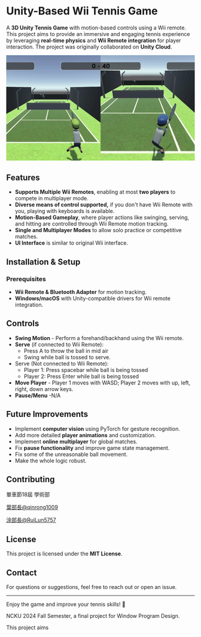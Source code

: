 # Unity-Based Wii Tennis Game

A **3D Unity Tennis Game** with motion-based controls using a Wii remote. This project aims to provide an immersive and engaging tennis experience by leveraging **real-time physics** and **Wii Remote integration** for player interaction. The project was originally collaborated on **Unity Cloud**.

![Double Game Screen](double_game_UI.png)

## Features

* **Supports Multiple Wii Remotes**, enabling at most **two players** to compete in multiplayer mode.
* **Diverse means of control supported,** if you don't have Wii Remote with you, playing with keyboards is available.
* **Motion-Based Gameplay**, where player actions like swinging, serving, and hitting are controlled through Wii Remote motion tracking.
* **Single and Multiplayer Modes** to allow solo practice or competitive matches.
* **UI Interface** is similar to original Wii interface.

## Installation & Setup

### Prerequisites

* **Wii Remote & Bluetooth Adapter** for motion tracking.
* **Windows/macOS** with Unity-compatible drivers for Wii remote integration.

## Controls

* **Swing Motion** - Perform a forehand/backhand using the Wii remote.
* **Serve**  (if connected to Wii Remote):
  * Press A to throw the ball in mid air
  * Swing while ball is tossed to serve.
* Serve (Not connected to Wii Remote):
  * Player 1: Press spacebar while ball is being tossed
  * Player 2: Press Enter while ball is being tossed
* **Move Player** - Player 1 moves with WASD; Player 2 moves with up, left, right, down arrow keys.
* **Pause/Menu** -N/A

## Future Improvements

* Implement **computer vision** using PyTorch for gesture recognition.
* Add more detailed **player animations** and customization.
* Implement **online multiplayer** for global matches.
* Fix **pause functionality** and improve game state management.
* Fix some of the unreasonable ball movement.
* Make the whole logic robust.

## Contributing

單車節18屆 學術部

[葉部長@qinrong1009](https://github.com/qinrong1009)

[涂部長@RuiLun5757](https://github.com/RuQian5757)

## License

This project is licensed under the **MIT License**.

## Contact

For questions or suggestions, feel free to reach out or open an issue.

---

Enjoy the game and improve your tennis skills! 🎾

NCKU 2024 Fall Semester, a final project for Window Program Design.

This project aims
